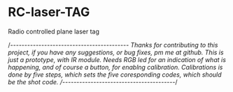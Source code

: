 # RC-laser-TAG
Radio controlled plane laser tag



/*------------------------------------------
Thanks for contributing to this project, if you have any suggestions, or bug fixes, pm me at github.
This is just a prototype, with IR module. Needs RGB led for an indication of what is happening, and of course a button, for enablng calibration.
Calibrations is done by five steps, which sets the five coresponding codes, which should be the shot code.
/----------------------------------------*/
